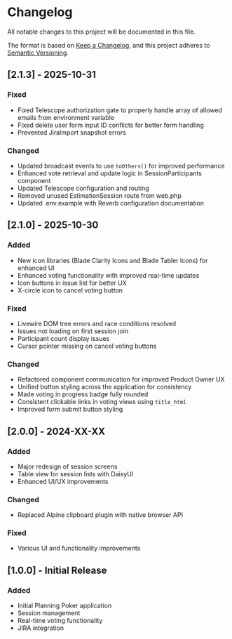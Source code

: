 # Changelog

All notable changes to this project will be documented in this file.

The format is based on [Keep a Changelog](https://keepachangelog.com/en/1.0.0/),
and this project adheres to [Semantic Versioning](https://semver.org/spec/v2.0.0.html).

## [2.1.3] - 2025-10-31

### Fixed

- Fixed Telescope authorization gate to properly handle array of allowed emails from environment variable
- Fixed delete user form input ID conflicts for better form handling
- Prevented JiraImport snapshot errors

### Changed

- Updated broadcast events to use `toOthers()` for improved performance
- Enhanced vote retrieval and update logic in SessionParticipants component
- Updated Telescope configuration and routing
- Removed unused EstimationSession route from web.php
- Updated .env.example with Reverb configuration documentation

## [2.1.0] - 2025-10-30

### Added

- New icon libraries (Blade Clarity Icons and Blade Tabler Icons) for enhanced UI
- Enhanced voting functionality with improved real-time updates
- Icon buttons in issue list for better UX
- X-circle icon to cancel voting button

### Fixed

- Livewire DOM tree errors and race conditions resolved
- Issues not loading on first session join
- Participant count display issues
- Cursor pointer missing on cancel voting buttons

### Changed

- Refactored component communication for improved Product Owner UX
- Unified button styling across the application for consistency
- Made voting in progress badge fully rounded
- Consistent clickable links in voting views using `title_html`
- Improved form submit button styling

## [2.0.0] - 2024-XX-XX

### Added

- Major redesign of session screens
- Table view for session lists with DaisyUI
- Enhanced UI/UX improvements

### Changed

- Replaced Alpine clipboard plugin with native browser API

### Fixed

- Various UI and functionality improvements

## [1.0.0] - Initial Release

### Added

- Initial Planning Poker application
- Session management
- Real-time voting functionality
- JIRA integration

